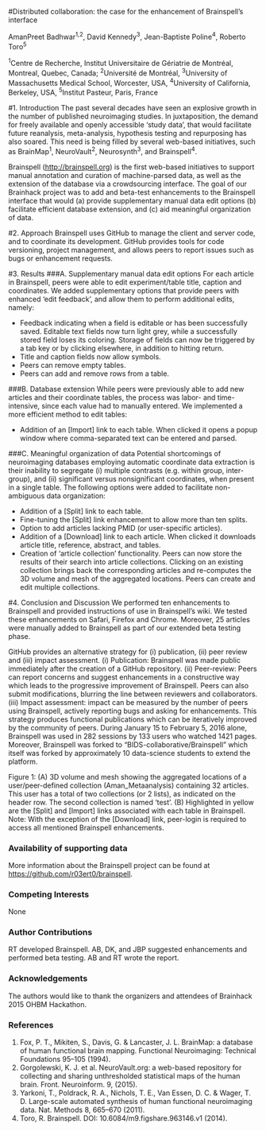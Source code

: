 #Distributed collaboration: the case for the enhancement of Brainspell’s interface

AmanPreet Badhwar<sup>1,2</sup>, David Kennedy<sup>3</sup>, Jean-Baptiste Poline<sup>4</sup>, Roberto Toro<sup>5</sup>

<sup>1</sup>Centre de Recherche, Institut Universitaire de Gériatrie de Montréal, Montreal, Quebec, Canada; <sup>2</sup>Université de Montréal, <sup>3</sup>University of Massachusetts Medical School, Worcester, USA, <sup>4</sup>University of California, Berkeley, USA,  <sup>5</sup>Institut Pasteur, Paris, France

#1.	Introduction
The past several decades have seen an explosive growth in the number of published neuroimaging studies. In juxtaposition, the demand for freely available and openly accessible ‘study data’, that would facilitate future reanalysis, meta-analysis, hypothesis testing and repurposing has also soared. This need is being filled by several web-based initiatives, such as BrainMap<sup>1</sup>, NeuroVault<sup>2</sup>, Neurosynth<sup>3</sup>, and Brainspell<sup>4</sup>.

Brainspell (http://brainspell.org) is the first web-based initiatives to support manual annotation and curation of machine-parsed data, as well as the extension of the database via a crowdsourcing interface. The goal of our Brainhack project was to add and beta-test enhancements to the Brainspell interface that would (a) provide supplementary manual data edit options (b) facilitate efficient database extension, and (c) aid meaningful organization of data.

#2.	Approach
Brainspell uses GitHub to manage the client and server code, and to coordinate its development. GitHub provides tools for code versioning, project management, and allows peers to report issues such as bugs or enhancement requests.

#3.	Results
###A. Supplementary manual data edit options
For each article in Brainspell, peers were able to edit experiment/table title, caption and coordinates. We added supplementary options that provide peers with enhanced ‘edit feedback’, and allow them to perform additional edits, namely:

*	Feedback indicating when a field is editable or has been successfully saved. Editable text fields now turn light grey, while a successfully stored field loses its coloring. Storage of fields can now be triggered by a tab key or by clicking elsewhere, in addition to hitting return.
*	Title and caption fields now allow symbols.
*	Peers can remove empty tables.
*	Peers can add and remove rows from a table. 

###B. Database extension
While peers were previously able to add new articles and their coordinate tables, the process was labor- and time-intensive, since each value had to manually entered. We implemented a more efficient method to edit tables:
*	Addition of an [Import] link to each table. When clicked it opens a popup window where comma-separated text can be entered and parsed.

###C.	Meaningful organization of data
Potential shortcomings of neuroimaging databases employing automatic coordinate data extraction is their inability to segregate (i) multiple contrasts (e.g. within group, inter-group), and (ii) significant versus nonsignificant coordinates, when present in a single table. The following options were added to facilitate non-ambiguous data organization:

 
* Addition of a [Split] link to each table.
* Fine-tuning the [Split] link enhancement to allow more than ten splits. 
* Option to add articles lacking PMID (or user-specific articles).    
* Addition of a [Download] link to each article. When clicked it downloads article title, reference, abstract, and tables.
* Creation of ‘article collection’ functionality. Peers can now store the results of their search into article collections. Clicking on an existing collection brings back the corresponding articles and re-computes the 3D volume and mesh of the aggregated locations. Peers can create and edit multiple collections.

#4.	Conclusion and Discussion
We performed ten enhancements to Brainspell and provided instructions of use in Brainspell’s wiki. We tested these enhancements on Safari, Firefox and Chrome. Moreover, 25 articles were manually added to Brainspell as part of our extended beta testing phase.

GitHub provides an alternative strategy for (i) publication, (ii) peer review and (iii) impact assessment. (i) Publication: Brainspell was made public immediately after the creation of a GitHub repository. (ii) Peer-review: Peers can report concerns and suggest enhancements in a constructive way which leads to the progressive improvement of Brainspell. Peers can also submit modifications, blurring the line between reviewers and collaborators. (iii) Impact assessment: impact can be measured by the number of peers using Brainspell, actively reporting bugs and asking for enhancements. This strategy produces functional publications which can be iteratively improved by the community of peers. During January 15 to February 5, 2016 alone, Brainspell was used in 282 sessions by 133 users who watched 1421 pages. Moreover, Brainspell was forked to “BIDS-collaborative/Brainspell” which itself was forked by approximately 10 data-science students to extend the platform. 
 
Figure 1: (A)  3D volume and mesh showing the aggregated locations of a user/peer-defined collection (Aman_Metaanalysis) containing 32 articles. This user has a total of two collections (or 2 lists), as indicated on the header row. The second collection is named ‘test’. (B) Highlighted in yellow are the [Split] and [Import] links associated with each table in Brainspell. Note: With the exception of the [Download] link, peer-login is required to access all mentioned Brainspell enhancements.

### Availability of supporting data
More information about the Brainspell project can be found at https://github.com/r03ert0/brainspell.

### Competing Interests
None

### Author Contributions
RT developed Brainspell. AB, DK, and JBP suggested enhancements and performed beta testing. AB and RT wrote the report.

### Acknowledgements
The authors would like to thank the organizers and attendees of Brainhack 2015 OHBM Hackathon.

### References
1.	Fox, P. T., Mikiten, S., Davis, G. & Lancaster, J. L. BrainMap: a database of human functional brain mapping. Functional Neuroimaging: Technical Foundations 95–105 (1994).
2.	Gorgolewski, K. J. et al. NeuroVault.org: a web-based repository for collecting and sharing unthresholded statistical maps of the human brain. Front. Neuroinform. 9, (2015).
3.	Yarkoni, T., Poldrack, R. A., Nichols, T. E., Van Essen, D. C. & Wager, T. D. Large-scale automated synthesis of human functional neuroimaging data. Nat. Methods 8, 665–670 (2011).
4.	Toro, R. Brainspell. DOI: 10.6084/m9.figshare.963146.v1 (2014).
